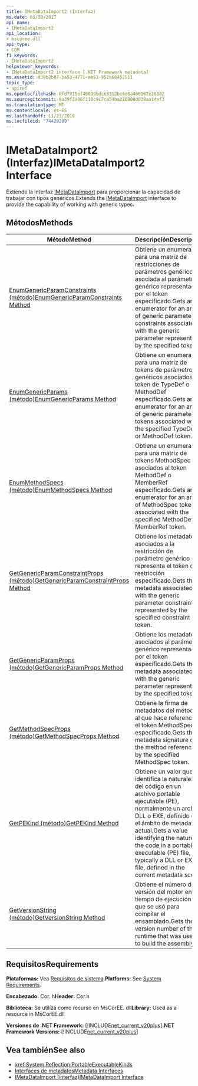 ```yaml
---
title: IMetaDataImport2 (Interfaz)
ms.date: 03/30/2017
api_name:
- IMetaDataImport2
api_location:
- mscoree.dll
api_type:
- COM
f1_keywords:
- IMetaDataImport2
helpviewer_keywords:
- IMetaDataImport2 interface [.NET Framework metadata]
ms.assetid: d39b2b87-ba53-4771-ae53-952a68452511
topic_type:
- apiref
ms.openlocfilehash: 0fd7915ef46899bdce8312bc6e8a466167e26382
ms.sourcegitcommit: 9a39f2a06f110c9c7ca54ba216900d038aa14ef3
ms.translationtype: MT
ms.contentlocale: es-ES
ms.lasthandoff: 11/23/2019
ms.locfileid: "74429209"
---
```

# <a name="imetadataimport2-interface"></a><span data-ttu-id="bce36-102">IMetaDataImport2 (Interfaz)</span><span class="sxs-lookup"><span data-stu-id="bce36-102">IMetaDataImport2 Interface</span></span>
<span data-ttu-id="bce36-103">Extiende la interfaz [IMetaDataImport](../../../../docs/framework/unmanaged-api/metadata/imetadataimport-interface.md) para proporcionar la capacidad de trabajar con tipos genéricos.</span><span class="sxs-lookup"><span data-stu-id="bce36-103">Extends the [IMetaDataImport](../../../../docs/framework/unmanaged-api/metadata/imetadataimport-interface.md) interface to provide the capability of working with generic types.</span></span>  
  
## <a name="methods"></a><span data-ttu-id="bce36-104">Métodos</span><span class="sxs-lookup"><span data-stu-id="bce36-104">Methods</span></span>  
  
|<span data-ttu-id="bce36-105">Método</span><span class="sxs-lookup"><span data-stu-id="bce36-105">Method</span></span>|<span data-ttu-id="bce36-106">Descripción</span><span class="sxs-lookup"><span data-stu-id="bce36-106">Description</span></span>|  
|------------|-----------------|  
|[<span data-ttu-id="bce36-107">EnumGenericParamConstraints (método)</span><span class="sxs-lookup"><span data-stu-id="bce36-107">EnumGenericParamConstraints Method</span></span>](../../../../docs/framework/unmanaged-api/metadata/imetadataimport2-enumgenericparamconstraints-method.md)|<span data-ttu-id="bce36-108">Obtiene un enumerador para una matriz de restricciones de parámetros genéricos asociada al parámetro genérico representado por el token especificado.</span><span class="sxs-lookup"><span data-stu-id="bce36-108">Gets an enumerator for an array of generic parameter constraints associated with the generic parameter represented by the specified token.</span></span>|  
|[<span data-ttu-id="bce36-109">EnumGenericParams (método)</span><span class="sxs-lookup"><span data-stu-id="bce36-109">EnumGenericParams Method</span></span>](../../../../docs/framework/unmanaged-api/metadata/imetadataimport2-enumgenericparams-method.md)|<span data-ttu-id="bce36-110">Obtiene un enumerador para una matriz de tokens de parámetro genéricos asociados al token de TypeDef o MethodDef especificado.</span><span class="sxs-lookup"><span data-stu-id="bce36-110">Gets an enumerator for an array of generic parameter tokens associated with the specified TypeDef or MethodDef token.</span></span>|  
|[<span data-ttu-id="bce36-111">EnumMethodSpecs (método)</span><span class="sxs-lookup"><span data-stu-id="bce36-111">EnumMethodSpecs Method</span></span>](../../../../docs/framework/unmanaged-api/metadata/imetadataimport2-enummethodspecs-method.md)|<span data-ttu-id="bce36-112">Obtiene un enumerador para una matriz de tokens MethodSpec asociados al token MethodDef o MemberRef especificado.</span><span class="sxs-lookup"><span data-stu-id="bce36-112">Gets an enumerator for an array of MethodSpec tokens associated with the specified MethodDef or MemberRef token.</span></span>|  
|[<span data-ttu-id="bce36-113">GetGenericParamConstraintProps (método)</span><span class="sxs-lookup"><span data-stu-id="bce36-113">GetGenericParamConstraintProps Method</span></span>](../../../../docs/framework/unmanaged-api/metadata/imetadataimport2-getgenericparamconstraintprops-method.md)|<span data-ttu-id="bce36-114">Obtiene los metadatos asociados a la restricción de parámetro genérico que representa el token de restricción especificado.</span><span class="sxs-lookup"><span data-stu-id="bce36-114">Gets the metadata associated with the generic parameter constraint represented by the specified constraint token.</span></span>|  
|[<span data-ttu-id="bce36-115">GetGenericParamProps (método)</span><span class="sxs-lookup"><span data-stu-id="bce36-115">GetGenericParamProps Method</span></span>](../../../../docs/framework/unmanaged-api/metadata/imetadataimport2-getgenericparamprops-method.md)|<span data-ttu-id="bce36-116">Obtiene los metadatos asociados al parámetro genérico representado por el token especificado.</span><span class="sxs-lookup"><span data-stu-id="bce36-116">Gets the metadata associated with the generic parameter represented by the specified token.</span></span>|  
|[<span data-ttu-id="bce36-117">GetMethodSpecProps (método)</span><span class="sxs-lookup"><span data-stu-id="bce36-117">GetMethodSpecProps Method</span></span>](../../../../docs/framework/unmanaged-api/metadata/imetadataimport2-getmethodspecprops-method.md)|<span data-ttu-id="bce36-118">Obtiene la firma de metadatos del método al que hace referencia el token MethodSpec especificado.</span><span class="sxs-lookup"><span data-stu-id="bce36-118">Gets the metadata signature of the method referenced by the specified MethodSpec token.</span></span>|  
|[<span data-ttu-id="bce36-119">GetPEKind (método)</span><span class="sxs-lookup"><span data-stu-id="bce36-119">GetPEKind Method</span></span>](../../../../docs/framework/unmanaged-api/metadata/imetadataimport2-getpekind-method.md)|<span data-ttu-id="bce36-120">Obtiene un valor que identifica la naturaleza del código en un archivo portable ejecutable (PE), normalmente un archivo DLL o EXE, definido en el ámbito de metadatos actual.</span><span class="sxs-lookup"><span data-stu-id="bce36-120">Gets a value identifying the nature of the code in a portable executable (PE) file, typically a DLL or EXE file, defined in the current metadata scope</span></span>|  
|[<span data-ttu-id="bce36-121">GetVersionString (método)</span><span class="sxs-lookup"><span data-stu-id="bce36-121">GetVersionString Method</span></span>](../../../../docs/framework/unmanaged-api/metadata/imetadataimport2-getversionstring-method.md)|<span data-ttu-id="bce36-122">Obtiene el número de versión del motor en tiempo de ejecución que se usó para compilar el ensamblado.</span><span class="sxs-lookup"><span data-stu-id="bce36-122">Gets the version number of the runtime that was used to build the assembly.</span></span>|  
  
## <a name="requirements"></a><span data-ttu-id="bce36-123">Requisitos</span><span class="sxs-lookup"><span data-stu-id="bce36-123">Requirements</span></span>  
 <span data-ttu-id="bce36-124">**Plataformas:** Vea [Requisitos de sistema](../../../../docs/framework/get-started/system-requirements.md).</span><span class="sxs-lookup"><span data-stu-id="bce36-124">**Platforms:** See [System Requirements](../../../../docs/framework/get-started/system-requirements.md).</span></span>  
  
 <span data-ttu-id="bce36-125">**Encabezado:** Cor. h</span><span class="sxs-lookup"><span data-stu-id="bce36-125">**Header:** Cor.h</span></span>  
  
 <span data-ttu-id="bce36-126">**Biblioteca:** Se utiliza como recurso en MsCorEE. dll</span><span class="sxs-lookup"><span data-stu-id="bce36-126">**Library:** Used as a resource in MsCorEE.dll</span></span>  
  
 <span data-ttu-id="bce36-127">**Versiones de .NET Framework:** [!INCLUDE[net_current_v20plus](../../../../includes/net-current-v20plus-md.md)]</span><span class="sxs-lookup"><span data-stu-id="bce36-127">**.NET Framework Versions:** [!INCLUDE[net_current_v20plus](../../../../includes/net-current-v20plus-md.md)]</span></span>  
  
## <a name="see-also"></a><span data-ttu-id="bce36-128">Vea también</span><span class="sxs-lookup"><span data-stu-id="bce36-128">See also</span></span>

- <xref:System.Reflection.PortableExecutableKinds>
- [<span data-ttu-id="bce36-129">Interfaces de metadatos</span><span class="sxs-lookup"><span data-stu-id="bce36-129">Metadata Interfaces</span></span>](../../../../docs/framework/unmanaged-api/metadata/metadata-interfaces.md)
- [<span data-ttu-id="bce36-130">IMetaDataImport (interfaz)</span><span class="sxs-lookup"><span data-stu-id="bce36-130">IMetaDataImport Interface</span></span>](../../../../docs/framework/unmanaged-api/metadata/imetadataimport-interface.md)
